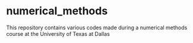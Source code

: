 # numerical_methods

This repository contains various codes made during a numerical methods course at the University of Texas at Dallas
